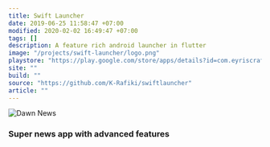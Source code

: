 ```yaml
---
title: Swift Launcher
date: 2019-06-25 11:58:47 +07:00
modified: 2020-02-02 16:49:47 +07:00
tags: []
description: A feature rich android launcher in flutter
image: "/projects/swift-launcher/logo.png"
playstore: "https://play.google.com/store/apps/details?id=com.eyriscrafts.swiftlauncher"
site: ""
build: ""
source: "https://github.com/K-Rafiki/swiftlauncher"
article: ""
---
```



<!-- <img src="/apa-itu-shell/shell_evolution.png" alt="Dawn News"> -->
<img src="/projects/advanced-news-app/logo.png" alt="Dawn News">


<h3>Super news app with advanced features</h3>
